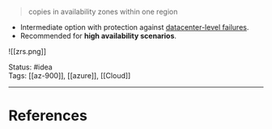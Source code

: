 > copies in availability zones within one region

- Intermediate option with protection against <u>datacenter-level failures</u>.
- Recommended for **high availability scenarios**.

![[zrs.png]]


Status: #idea  
Tags: [[az-900]], [[azure]], [[Cloud]]  

---
# References